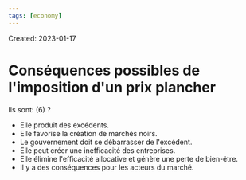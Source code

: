 ```yaml
---
tags: [economy]
---
```

Created: 2023-01-17

# Conséquences possibles de l'imposition d'un prix plancher
Ils sont: (6)
?
- Elle produit des excédents.
- Elle favorise la création de marchés noirs.
- Le gouvernement doit se débarrasser de l'excédent.
- Elle peut créer une inefficacité des entreprises.
- Elle élimine l'efficacité allocative et génère une perte de bien-être.
- Il y a des conséquences pour les acteurs du marché.
<!--SR:!2024-05-06,30,130-->